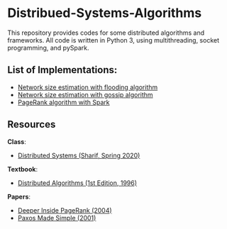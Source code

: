 # Distribued-Systems-Algorithms
This repository provides codes for some distributed algorithms and frameworks. All code is written in Python 3, using multithreading, socket programming, and pySpark.

## List of Implementations:
- [Network size estimation with flooding algorithm](network%20size%20estimation%20with%20flooding.py)
- [Network size estimation with gossip algorithm](network%20size%20estimation%20with%20gossip.py)
- [PageRank algorithm with Spark](PageRank%20with%20Spark.py)

## Resources

**Class**:
- [Distributed Systems (Sharif, Spring 2020)](http://sina.sharif.ir/~saleh/DS.pdf)

**Textbook**:
- [Distributed Algorithms (1st Edition, 1996)](https://groups.csail.mit.edu/tds/distalgs.html)

**Papers**:
- [Deeper Inside PageRank (2004)](https://www.internetmathematicsjournal.com/article/1388-deeper-inside-pagerank)
- [Paxos Made Simple (2001)](http://www.cs.utexas.edu/users/lorenzo/corsi/cs380d/past/03F/notes/paxos-simple.pdf)
